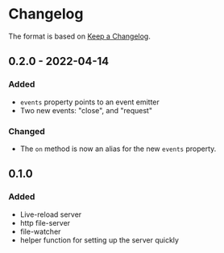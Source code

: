 # Changelog

The format is based on [Keep a Changelog](https://keepachangelog.com/en/1.0.0/).


## 0.2.0 - 2022-04-14

### Added 
- `events` property points to an event emitter
- Two new events: "close", and "request"

### Changed
- The `on` method is now an alias for the new `events` property.


## 0.1.0

### Added
- Live-reload server
- http file-server
- file-watcher
- helper function for setting up the server quickly
